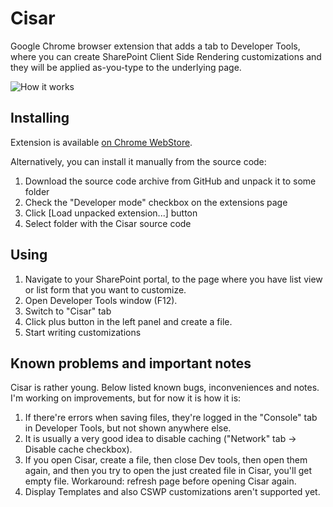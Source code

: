 Cisar
=====

Google Chrome browser extension that adds a tab to Developer Tools, where you can create SharePoint Client Side Rendering customizations and they will be applied as-you-type to the underlying page.

![How it works](https://raw.github.com/andrei-markeev/cisar/master/cisar.gif)

Installing
----------
Extension is available [on Chrome WebStore](https://chrome.google.com/webstore/detail/cisar/nifbdojdggkboiifaklkamfpjcmgafpo).

Alternatively, you can install it manually from the source code:

 1. Download the source code archive from GitHub and unpack it to some folder
 2. Check the "Developer mode" checkbox on the extensions page
 3. Click [Load unpacked extension...] button
 4. Select folder with the Cisar source code

Using
-----
 1. Navigate to your SharePoint portal, to the page where you have list view or list form that you want to customize.
 2. Open Developer Tools window (F12).
 3. Switch to "Cisar" tab
 4. Click plus button in the left panel and create a file.
 5. Start writing customizations

Known problems and important notes
----------------------------------
Cisar is rather young. Below listed known bugs, inconveniences and notes. I'm working on improvements, but for now it is how it is:

  1. If there're errors when saving files, they're logged in the "Console" tab in Developer Tools, but not shown anywhere else.
  2. It is usually a very good idea to disable caching ("Network" tab -> Disable cache checkbox).
  3. If you open Cisar, create a file, then close Dev tools, then open them again, and then you try to open the just created file in Cisar, you'll get empty file. Workaround: refresh page before opening Cisar again.
  4. Display Templates and also CSWP customizations aren't supported yet.
